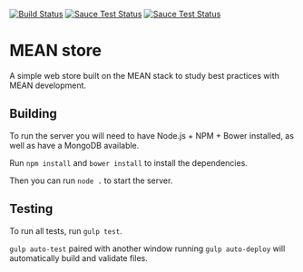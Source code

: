 [![Build Status](https://travis-ci.org/juunas11/mean_store.svg?branch=master)](https://travis-ci.org/juunas11/mean_store)
[![Sauce Test Status](https://saucelabs.com/buildstatus/juunas11)](https://saucelabs.com/u/juunas11)
[![Sauce Test Status](https://saucelabs.com/browser-matrix/juunas11.svg)](https://saucelabs.com/u/juunas11)

# MEAN store
A simple web store built on the MEAN stack to study best practices with MEAN development.

## Building
To run the server you will need to have Node.js + NPM + Bower installed, as well as have a MongoDB available.

Run `npm install` and `bower install` to install the dependencies.

Then you can run `node .` to start the server.

## Testing
To run all tests, run `gulp test`.

`gulp auto-test` paired with another window running `gulp auto-deploy` will automatically build and validate files.

